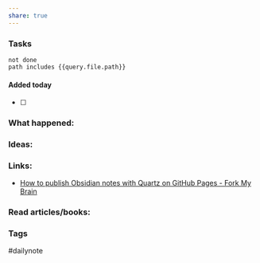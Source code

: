 ```yaml
---
share: true
---
```


### Tasks 


```tasks
not done
path includes {{query.file.path}}
```

#### Added today

- [ ]

### What happened:


### Ideas:


### Links:
- [How to publish Obsidian notes with Quartz on GitHub Pages - Fork My Brain](https://notes.nicolevanderhoeven.com/How+to+publish+Obsidian+notes+with+Quartz+on+GitHub+Pages)

### Read articles/books:


### Tags

#dailynote 